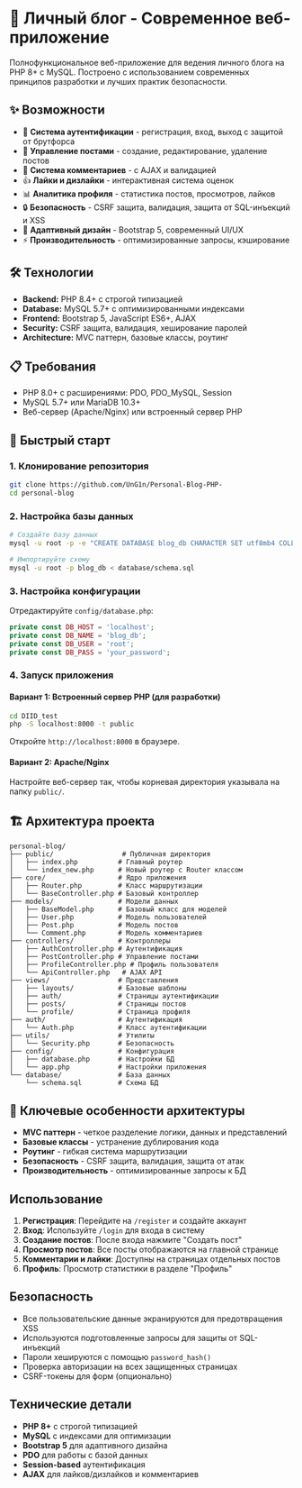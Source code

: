 # 🚀 Личный блог - Современное веб-приложение

Полнофункциональное веб-приложение для ведения личного блога на PHP 8+ с MySQL. Построено с использованием современных принципов разработки и лучших практик безопасности.

## ✨ Возможности

- 🔐 **Система аутентификации** - регистрация, вход, выход с защитой от брутфорса
- 📝 **Управление постами** - создание, редактирование, удаление постов
- 💬 **Система комментариев** - с AJAX и валидацией
- 👍 **Лайки и дизлайки** - интерактивная система оценок
- 📊 **Аналитика профиля** - статистика постов, просмотров, лайков
- 🔒 **Безопасность** - CSRF защита, валидация, защита от SQL-инъекций и XSS
- 📱 **Адаптивный дизайн** - Bootstrap 5, современный UI/UX
- ⚡ **Производительность** - оптимизированные запросы, кэширование

## 🛠️ Технологии

- **Backend:** PHP 8.4+ с строгой типизацией
- **Database:** MySQL 5.7+ с оптимизированными индексами
- **Frontend:** Bootstrap 5, JavaScript ES6+, AJAX
- **Security:** CSRF защита, валидация, хеширование паролей
- **Architecture:** MVC паттерн, базовые классы, роутинг

## 📋 Требования

- PHP 8.0+ с расширениями: PDO, PDO_MySQL, Session
- MySQL 5.7+ или MariaDB 10.3+
- Веб-сервер (Apache/Nginx) или встроенный сервер PHP

## 🚀 Быстрый старт

### 1. Клонирование репозитория
```bash
git clone https://github.com/UnG1n/Personal-Blog-PHP-
cd personal-blog
```

### 2. Настройка базы данных
```bash
# Создайте базу данных
mysql -u root -p -e "CREATE DATABASE blog_db CHARACTER SET utf8mb4 COLLATE utf8mb4_unicode_ci;"

# Импортируйте схему
mysql -u root -p blog_db < database/schema.sql
```

### 3. Настройка конфигурации
Отредактируйте `config/database.php`:
```php
private const DB_HOST = 'localhost';
private const DB_NAME = 'blog_db';
private const DB_USER = 'root';
private const DB_PASS = 'your_password';
```

### 4. Запуск приложения

#### Вариант 1: Встроенный сервер PHP (для разработки)

```bash
cd DIID_test
php -S localhost:8000 -t public
```

Откройте `http://localhost:8000` в браузере.

#### Вариант 2: Apache/Nginx

Настройте веб-сервер так, чтобы корневая директория указывала на папку `public/`.

## 🏗️ Архитектура проекта

```
personal-blog/
├── public/                 # Публичная директория
│   ├── index.php          # Главный роутер
│   └── index_new.php      # Новый роутер с Router классом
├── core/                  # Ядро приложения
│   ├── Router.php         # Класс маршрутизации
│   └── BaseController.php # Базовый контроллер
├── models/                # Модели данных
│   ├── BaseModel.php      # Базовый класс для моделей
│   ├── User.php           # Модель пользователей
│   ├── Post.php           # Модель постов
│   └── Comment.php        # Модель комментариев
├── controllers/           # Контроллеры
│   ├── AuthController.php # Аутентификация
│   ├── PostController.php # Управление постами
│   ├── ProfileController.php # Профиль пользователя
│   └── ApiController.php   # AJAX API
├── views/                 # Представления
│   ├── layouts/           # Базовые шаблоны
│   ├── auth/              # Страницы аутентификации
│   ├── posts/             # Страницы постов
│   └── profile/           # Страница профиля
├── auth/                  # Аутентификация
│   └── Auth.php           # Класс аутентификации
├── utils/                 # Утилиты
│   └── Security.php       # Безопасность
├── config/                # Конфигурация
│   ├── database.php       # Настройки БД
│   └── app.php            # Настройки приложения
└── database/              # База данных
    └── schema.sql         # Схема БД
```

## 🔧 Ключевые особенности архитектуры

- **MVC паттерн** - четкое разделение логики, данных и представлений
- **Базовые классы** - устранение дублирования кода
- **Роутинг** - гибкая система маршрутизации
- **Безопасность** - CSRF защита, валидация, защита от атак
- **Производительность** - оптимизированные запросы к БД

## Использование

1. **Регистрация**: Перейдите на `/register` и создайте аккаунт
2. **Вход**: Используйте `/login` для входа в систему
3. **Создание постов**: После входа нажмите "Создать пост"
4. **Просмотр постов**: Все посты отображаются на главной странице
5. **Комментарии и лайки**: Доступны на страницах отдельных постов
6. **Профиль**: Просмотр статистики в разделе "Профиль"

## Безопасность

- Все пользовательские данные экранируются для предотвращения XSS
- Используются подготовленные запросы для защиты от SQL-инъекций
- Пароли хешируются с помощью `password_hash()`
- Проверка авторизации на всех защищенных страницах
- CSRF-токены для форм (опционально)

## Технические детали

- **PHP 8+** с строгой типизацией
- **MySQL** с индексами для оптимизации
- **Bootstrap 5** для адаптивного дизайна
- **PDO** для работы с базой данных
- **Session-based** аутентификация
- **AJAX** для лайков/дизлайков и комментариев

